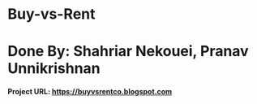 # Buy-vs-Rent
# Done By: Shahriar Nekouei, Pranav Unnikrishnan

#### Project URL: https://buyvsrentco.blogspot.com
